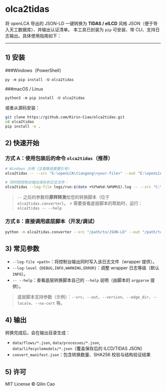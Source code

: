 
# olca2tidas

将 openLCA 导出的 JSON-LD 一键转换为 **TIDAS / eILCD** 风格 JSON（便于导入天工数据库）、并输出认证清单。    本工具已封装为 `pip` 可安装、带 CLI、支持日志输出。具体使用指南如下：


---

## 1) 安装

###Windows（PowerShell）
```
py -m pip install -U olca2tidas
```
###macOS / Linux
```
python3 -m pip install -U olca2tidas
```

或者从源码安装：

```bash
git clone https://github.com/Kirin-Ciao/olca2tidas.git
cd olca2tidas
pip install -e .
```

## 2) 快速开始

### 方式 A：使用包装后的命令 `olca2tidas`（推荐）
```bash
# Windows 示例（注意路径需要引号）
olca2tidas -- --src "E:\openLCA\tiangong\<your-file>" --out "E:\openLCA\tiangong\Result"

# 同时把控制台输出保存到日志文件：
olca2tidas --log-file logs/run-$(date +%Y%m%d-%H%M%S).log -- --src "C:\data\JSON-LD" --out "C:\data\Result"
```

> `--` 之后的参数将**原样转发**给您的转换脚本（位于 `olca2tidas.converter`）。    > 需要查看底层脚本的帮助时，运行： `olca2tidas -- --help`

### 方式 B：直接调用底层脚本（开发/调试）
```bash
python -m olca2tidas.converter --src "/path/to/JSON-LD" --out "/path/to/Result"
```

## 3) 常见参数

- `--log-file <path>`：将控制台输出同时写入该日志文件（wrapper 提供）。
- `--log-level {DEBUG,INFO,WARNING,ERROR}`：调整 wrapper 日志等级（默认 `INFO`）。
- `-- --help`：查看底层转换脚本自己的 `--help` 说明（由脚本的 `argparse` 提供）。

> 底层脚本支持参数（示例）：`--src`、`--out`、`--version`、`--edge_dir`、`--locale`、`--no-cert` 等。

## 4) 输出

转换完成后，会在输出目录生成：
- `data/flows/*.json`, `data/processes/*.json`, `data/lifecyclemodels/*.json`（覆盖保存后的 ILCD/TIDAS JSON）
- `convert_manifest.json`：包含转换数量、SHA256 校验与结构验证结果


## 5) 许可

MIT License © Qilin Cao
